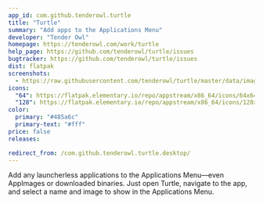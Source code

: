 ```yaml
---
app_id: com.github.tenderowl.turtle
title: "Turtle"
summary: "Add apps to the Applications Menu"
developer: "Tender Owl"
homepage: https://tenderowl.com/work/turtle
help_page: https://github.com/tenderowl/turtle/issues
bugtracker: https://github.com/tenderowl/turtle/issues
dist: flatpak
screenshots:
  - https://raw.githubusercontent.com/tenderowl/turtle/master/data/images/turtle-screenshot.png
icons:
  "64": https://flatpak.elementary.io/repo/appstream/x86_64/icons/64x64/com.github.tenderowl.turtle.png
  "128": https://flatpak.elementary.io/repo/appstream/x86_64/icons/128x128/com.github.tenderowl.turtle.png
color:
  primary: "#485a6c"
  primary-text: "#fff"
price: false
releases:

redirect_from: /com.github.tenderowl.turtle.desktop/
---
```


<p>Add any launcherless applications to the Applications Menu—even AppImages or downloaded binaries. Just open Turtle, navigate to the app, and select a name and image to show in the Applications Menu.</p>